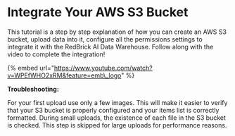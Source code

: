 # Integrate Your AWS S3 Bucket

This tutorial is a step by step explanation of how you can create an AWS S3 bucket, upload data into it, configure all the permissions settings to integrate it with the RedBrick AI Data Warehouse. Follow along with the video to complete the integration!

{% embed url="https://www.youtube.com/watch?v=WPEfWHO2xRM&feature=emb\_logo" %}

**Troubleshooting:**

For your first upload use only a few images. This will make it easier to verify that your S3 bucket is properly configured and your items list is correctly formatted. During small uploads, the existence of each file in the S3 bucket is checked. This step is skipped for large uploads for performance reasons.

